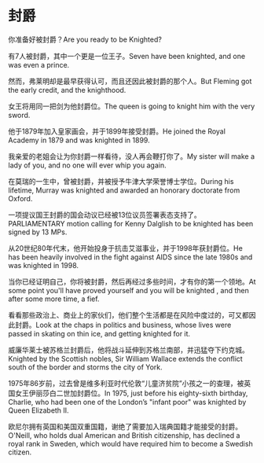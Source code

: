 # 封爵

<p><span class="chinese">你准备好被封爵？</span><span class="english">Are you ready to be Knighted?</span></p>

<p><span class="chinese">有7人被封爵，其中一个更是一位王子。</span><span class="english">Seven have been knighted, and one was even a prince.</span></p>

<p><span class="chinese">然而，弗莱明却是最早获得认可，而且还因此被封爵的那个人。</span><span class="english">But Fleming got the early credit, and the knighthood.</span></p>

<p><span class="chinese">女王将用同一把剑为他封爵位。</span><span class="english">The queen is going to knight him with the very sword.</span></p>

<p><span class="chinese">他于1879年加入皇家画会，并于1899年接受封爵。</span><span class="english">He joined the Royal Academy in 1879 and was knighted in 1899.</span></p>

<p><span class="chinese">我亲爱的老姐会让为你封爵一样看待，没人再会鞭打你了。</span><span class="english">My sister will make a lady of you, and no one will ever whip you again.</span></p>

<p><span class="chinese">在莫瑞的一生中，曾被封爵，并被授予牛津大学荣誉博士学位。</span><span class="english">During his lifetime, Murray was knighted and awarded an honorary doctorate from Oxford.</span></p>

<p><span class="chinese">一项提议国王封爵的国会动议已经被13位议员签署表态支持了。</span><span class="english">PARLIAMENTARY motion calling for Kenny Dalglish to be knighted has been signed by 13 MPs.</span></p>

<p><span class="chinese">从20世纪80年代末，他开始投身于抗击艾滋事业，并于1998年获封爵位。</span><span class="english">He has been heavily involved in the fight against AIDS since the late 1980s and was knighted in 1998.</span></p>

<p><span class="chinese">当你已经证明自己，你将被封爵，然后再经过多些时间，才有你的第一个领地。</span><span class="english">At some point you'll have proved yourself and you will be knighted , and then after some more time, a fief.</span></p>

<p><span class="chinese">看看那些政治上、商业上的家伙们，他们整个生活都是在风险中度过的，可又都因此封爵。</span><span class="english">Look at the chaps in politics and business, whose lives were passed in skating on thin ice, and getting knighted for it.</span></p>

<p><span class="chinese">威廉华莱士被苏格兰封爵后，他将战斗延伸到苏格兰南部，并迅猛夺下约克城。</span><span class="english">Knighted by the Scottish nobles, Sir William Wallace extends the conflict south of the border and storms the city of York.</span></p>

<p><span class="chinese">1975年86岁前，过去曾是维多利亚时代伦敦“儿童济贫院”小孩之一的查理，被英国女王伊丽莎白二世加封爵位。</span><span class="english">In 1975, just before his eighty-sixth birthday, Charlie, who had been one of the London’s "infant poor" was knighted by Queen Elizabeth II.</span></p>

<p><span class="chinese">欧尼尔拥有英国和美国双重国籍，谢绝了需要加入瑞典国籍才能接受的封爵。</span><span class="english">O'Neill, who holds dual American and British citizenship, has declined a royal rank in Sweden, which would have required him to become a Swedish citizen.</span></p>

